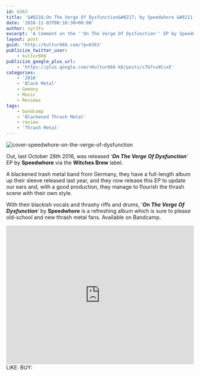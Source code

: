 ```yaml
---
id: 6363
title: '&#8216;On The Verge Of Dysfunction&#8217; by Speedwhore &#8211; A Comment'
date: '2016-11-03T00:10:30+00:00'
author: syr3fx
excerpt: 'A Comment on the ''On The Verge Of Dysfunction'' EP by Speedwhore (2016).'
layout: post
guid: 'http://kultur666.com/?p=6363'
publicize_twitter_user:
    - kultur666
publicize_google_plus_url:
    - 'https://plus.google.com/+Kultur666-k6/posts/c7b7vu9CcxE'
categories:
    - '2016'
    - 'Black Metal'
    - Gemany
    - Music
    - Reviews
tags:
    - bandcamp
    - 'Blackened Thrash Metal'
    - review
    - 'Thrash Metal'
---
```


![cover-speedwhore-on-the-verge-of-dysfunction](http://localhost:8080/wp-content/uploads/2016/11/cover-speedwhore-on-the-verge-of-dysfunction.jpg)

Out, last October 28th 2016, was released ‘***On The Verge Of Dysfunction***‘ EP by **Speedwhore** via the **Witches Brew** label.

A blackened trash metal band from Germany, they have a full-length album up their sleeve released last year, and they now release this EP to update our ears and, with a good production, they manage to flourish the thrash scene with their own style.

With their blackish vocals and thrashy riffs and drums, ‘***On The Verge Of Dysfunction***‘ by **Speedwhore** is a refreshing album which is sure to please old-school and new thrash metal fans. Available on Bandcamp.

<iframe style="border: 0; width: 100%; height: 373px;" src="https://bandcamp.com/EmbeddedPlayer/album=4145087038/size=large/bgcol=333333/linkcol=e99708/tracklist=false/transparent=true/" seamless></iframe>
LIKE: <https://www.facebook.com/Speedwhore-124679414257404/>
BUY: <https://speedwhore.bandcamp.com/>